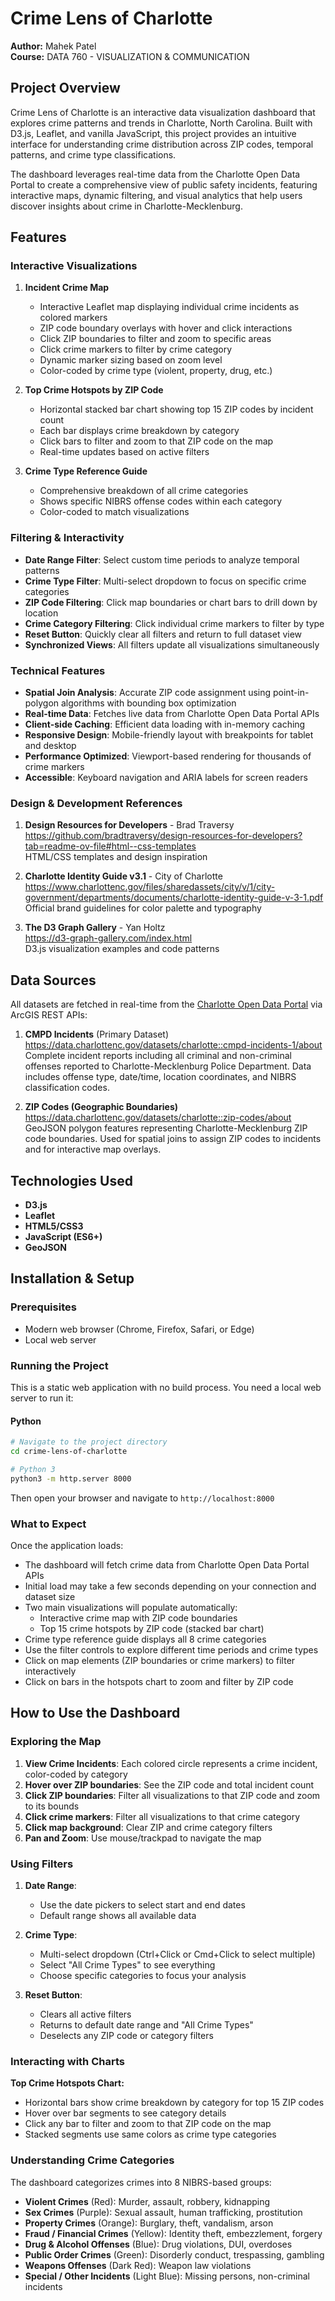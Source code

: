 # Crime Lens of Charlotte

**Author:** Mahek Patel  
**Course:** DATA 760 - VISUALIZATION & COMMUNICATION

## Project Overview

Crime Lens of Charlotte is an interactive data visualization dashboard that explores crime patterns and trends in
Charlotte, North Carolina. Built with D3.js, Leaflet, and vanilla JavaScript, this project provides an intuitive
interface for understanding crime distribution across ZIP codes, temporal patterns, and crime type classifications.

The dashboard leverages real-time data from the Charlotte Open Data Portal to create a comprehensive view of public
safety incidents, featuring interactive maps, dynamic filtering, and visual analytics that help users discover insights
about crime in Charlotte-Mecklenburg.

## Features

### Interactive Visualizations

1. **Incident Crime Map**
    - Interactive Leaflet map displaying individual crime incidents as colored markers
    - ZIP code boundary overlays with hover and click interactions
    - Click ZIP boundaries to filter and zoom to specific areas
    - Click crime markers to filter by crime category
    - Dynamic marker sizing based on zoom level
    - Color-coded by crime type (violent, property, drug, etc.)

2. **Top Crime Hotspots by ZIP Code**
    - Horizontal stacked bar chart showing top 15 ZIP codes by incident count
    - Each bar displays crime breakdown by category
    - Click bars to filter and zoom to that ZIP code on the map
    - Real-time updates based on active filters

3. **Crime Type Reference Guide**
    - Comprehensive breakdown of all crime categories
    - Shows specific NIBRS offense codes within each category
    - Color-coded to match visualizations

### Filtering & Interactivity

- **Date Range Filter**: Select custom time periods to analyze temporal patterns
- **Crime Type Filter**: Multi-select dropdown to focus on specific crime categories
- **ZIP Code Filtering**: Click map boundaries or chart bars to drill down by location
- **Crime Category Filtering**: Click individual crime markers to filter by type
- **Reset Button**: Quickly clear all filters and return to full dataset view
- **Synchronized Views**: All filters update all visualizations simultaneously

### Technical Features

- **Spatial Join Analysis**: Accurate ZIP code assignment using point-in-polygon algorithms with bounding box
  optimization
- **Real-time Data**: Fetches live data from Charlotte Open Data Portal APIs
- **Client-side Caching**: Efficient data loading with in-memory caching
- **Responsive Design**: Mobile-friendly layout with breakpoints for tablet and desktop
- **Performance Optimized**: Viewport-based rendering for thousands of crime markers
- **Accessible**: Keyboard navigation and ARIA labels for screen readers

### Design & Development References

1. **Design Resources for Developers** - Brad Traversy  
   https://github.com/bradtraversy/design-resources-for-developers?tab=readme-ov-file#html--css-templates  
   HTML/CSS templates and design inspiration

2. **Charlotte Identity Guide v3.1** - City of Charlotte  
   https://www.charlottenc.gov/files/sharedassets/city/v/1/city-government/departments/documents/charlotte-identity-guide-v-3-1.pdf  
   Official brand guidelines for color palette and typography

3. **The D3 Graph Gallery** - Yan Holtz  
   https://d3-graph-gallery.com/index.html  
   D3.js visualization examples and code patterns

## Data Sources

All datasets are fetched in real-time from the [Charlotte Open Data Portal](https://data.charlottenc.gov/) via ArcGIS
REST APIs:

1. **CMPD Incidents** (Primary Dataset)
   https://data.charlottenc.gov/datasets/charlotte::cmpd-incidents-1/about
   Complete incident reports including all criminal and non-criminal offenses reported to Charlotte-Mecklenburg Police
   Department. Data includes offense type, date/time, location coordinates, and NIBRS classification codes.

2. **ZIP Codes (Geographic Boundaries)**
   https://data.charlottenc.gov/datasets/charlotte::zip-codes/about
   GeoJSON polygon features representing Charlotte-Mecklenburg ZIP code boundaries. Used for spatial joins to assign ZIP
   codes to incidents and for interactive map overlays.

## Technologies Used

- **D3.js**
- **Leaflet**
- **HTML5/CSS3**
- **JavaScript (ES6+)**
- **GeoJSON**

## Installation & Setup

### Prerequisites

- Modern web browser (Chrome, Firefox, Safari, or Edge)
- Local web server

### Running the Project

This is a static web application with no build process. You need a local web server to run it:

#### Python

```bash
# Navigate to the project directory
cd crime-lens-of-charlotte

# Python 3
python3 -m http.server 8000
```

Then open your browser and navigate to `http://localhost:8000`

### What to Expect

Once the application loads:

- The dashboard will fetch crime data from Charlotte Open Data Portal APIs
- Initial load may take a few seconds depending on your connection and dataset size
- Two main visualizations will populate automatically:
    - Interactive crime map with ZIP code boundaries
    - Top 15 crime hotspots by ZIP code (stacked bar chart)
- Crime type reference guide displays all 8 crime categories
- Use the filter controls to explore different time periods and crime types
- Click on map elements (ZIP boundaries or crime markers) to filter interactively
- Click on bars in the hotspots chart to zoom and filter by ZIP code

## How to Use the Dashboard

### Exploring the Map

1. **View Crime Incidents**: Each colored circle represents a crime incident, color-coded by category
2. **Hover over ZIP boundaries**: See the ZIP code and total incident count
3. **Click ZIP boundaries**: Filter all visualizations to that ZIP code and zoom to its bounds
4. **Click crime markers**: Filter all visualizations to that crime category
5. **Click map background**: Clear ZIP and crime category filters
6. **Pan and Zoom**: Use mouse/trackpad to navigate the map

### Using Filters

1. **Date Range**:
    - Use the date pickers to select start and end dates
    - Default range shows all available data

2. **Crime Type**:
    - Multi-select dropdown (Ctrl+Click or Cmd+Click to select multiple)
    - Select "All Crime Types" to see everything
    - Choose specific categories to focus your analysis

3. **Reset Button**:
    - Clears all active filters
    - Returns to default date range and "All Crime Types"
    - Deselects any ZIP code or category filters

### Interacting with Charts

**Top Crime Hotspots Chart:**

- Horizontal bars show crime breakdown by category for top 15 ZIP codes
- Hover over bar segments to see category details
- Click any bar to filter and zoom to that ZIP code on the map
- Stacked segments use same colors as crime type categories

### Understanding Crime Categories

The dashboard categorizes crimes into 8 NIBRS-based groups:

- **Violent Crimes** (Red): Murder, assault, robbery, kidnapping
- **Sex Crimes** (Purple): Sexual assault, human trafficking, prostitution
- **Property Crimes** (Orange): Burglary, theft, vandalism, arson
- **Fraud / Financial Crimes** (Yellow): Identity theft, embezzlement, forgery
- **Drug & Alcohol Offenses** (Blue): Drug violations, DUI, overdoses
- **Public Order Crimes** (Green): Disorderly conduct, trespassing, gambling
- **Weapons Offenses** (Dark Red): Weapon law violations
- **Special / Other Incidents** (Light Blue): Missing persons, non-criminal incidents
